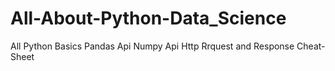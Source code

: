 # All-About-Python-Data_Science
All Python Basics
Pandas Api
Numpy Api
Http Rrquest and Response
Cheat-Sheet
